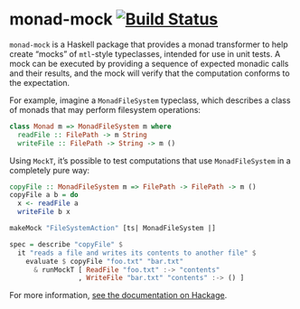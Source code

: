 # monad-mock [![Build Status](https://travis-ci.org/cjdev/monad-mock.svg?branch=master)](https://travis-ci.org/cjdev/monad-mock)

`monad-mock` is a Haskell package that provides a monad transformer to help create “mocks” of `mtl`-style typeclasses, intended for use in unit tests. A mock can be executed by providing a sequence of expected monadic calls and their results, and the mock will verify that the computation conforms to the expectation.

For example, imagine a `MonadFileSystem` typeclass, which describes a class of
monads that may perform filesystem operations:

```haskell
class Monad m => MonadFileSystem m where
  readFile :: FilePath -> m String
  writeFile :: FilePath -> String -> m ()
```

Using `MockT`, it’s possible to test computations that use `MonadFileSystem`
in a completely pure way:

```haskell
copyFile :: MonadFileSystem m => FilePath -> FilePath -> m ()
copyFile a b = do
  x <- readFile a
  writeFile b x

makeMock "FileSystemAction" [ts| MonadFileSystem |]

spec = describe "copyFile" $
  it "reads a file and writes its contents to another file" $
    evaluate $ copyFile "foo.txt" "bar.txt"
      & runMockT [ ReadFile "foo.txt" :-> "contents"
                 , WriteFile "bar.txt" "contents" :-> () ]
```

For more information, [see the documentation on Hackage][monad-mock].

[monad-mock]: https://hackage.haskell.org/package/monad-mock
